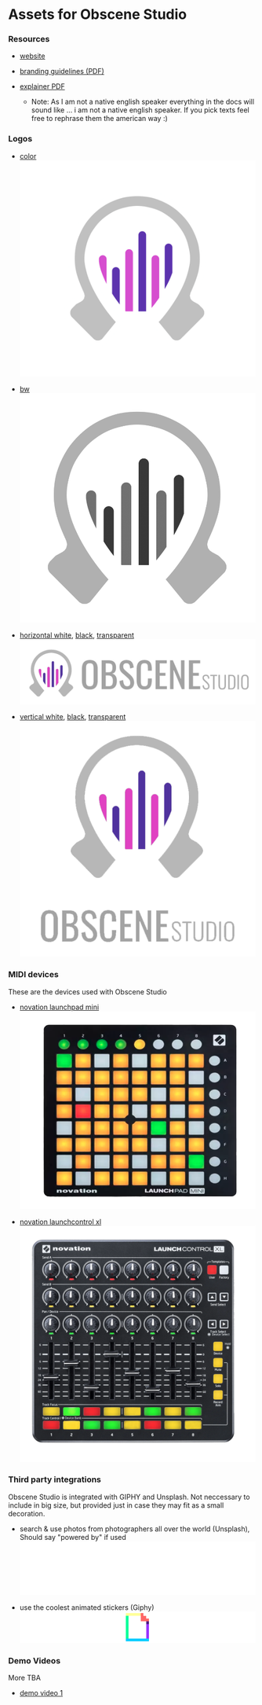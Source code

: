 # Assets for Obscene Studio

### Resources

- [website](https://obscene.studio)

- [branding guidelines (PDF)](brandkit/obscene-studio-brand.pdf)

- [explainer PDF](documents/obscene-presentation.pdf)
   - Note: As I am not a native english speaker everything in the docs will sound like ... i am not a native english speaker.
     If you pick texts feel free to rephrase them the american way :)


### Logos


- [color](assets/logo-color-1024.png)
    ![color](assets/logo-color-1024.png)

- [bw](assets/logo-bw.png)
    ![bw](assets/logo-bw.png)

- [horizontal white](brandkit/horizontal-text/white-horizontal-big.png), [black](brandkit/horizontal-text/black-horizontal-big.png), [transparent](brandkit/horizontal-text/trans-horizontal-big.png)
    ![bw](brandkit/horizontal-text/trans-horizontal-big.png)

- [vertical white](brandkit/vertical-text/vertical-white.png), [black](brandkit/vertical-text/vertical-black.png), [transparent](brandkit/vertical-text/vertical-trans.png)
    ![bw](brandkit/vertical-text/vertical-trans.png)



### MIDI devices

These are the devices used with Obscene Studio

- [novation launchpad mini](assets/novation-launchpad-mini.png)
    ![novation launchpad mini](assets/novation-launchpad-mini.png)

- [novation launchcontrol xl](assets/novation-launchcontrol-xl-3.png)
    ![novation launchcontrol xl](assets/novation-launchcontrol-xl-3.png)

### Third party integrations

Obscene Studio is integrated with GIPHY and Unsplash. Not neccessary to include in big size, but provided just in case they may fit as a small decoration.

- search & use photos from photographers all over the world (Unsplash), Should say "powered by" if used
    ![unsplash logo](assets/Unsplash_Logo_Full_White.png)

- use the coolest animated stickers (Giphy)
    ![powered by giphy](assets/Poweredby_640px-Black_HorizLogo.png)

### Demo Videos

More TBA

- [demo video 1](https://obscene.studio/platform/files/obscene-demo-1.mp4)

